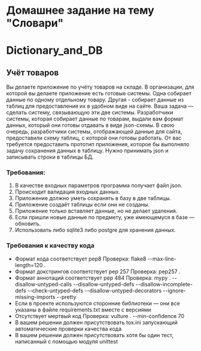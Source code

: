 # Домашнее задание на тему "Словари"
# Dictionary_and_DB

## Учёт товаров
Вы делаете приложение по учёту товаров на складе.
В организации, для которой вы делаете приложение есть готовые системы. Одна собирает данные по одному отдельному товару. Другая - собирает данные из таблиц для предоставления их в удобном виде на сайте.
Ваша задача — сделать систему, связывающую эти две системы.
Разработчики системы, которая собирает данные по товарам, выдали вам формат данных, который они готовы отдавать в виде json-схемы.
В свою очередь, разработчики системы, отображающей данные для сайта, предоставили схему таблиц, с которой они готовы работать.
От вас требуется предоставить прототип приложения, которое бы выполняло задачу сохранения данных в таблицу.
Нужно принимать json и записывать строки в таблицы БД.

### Требования:
1.	В качестве входных параметров программа получает файл json.
2.	Происходит валидация входных данных.
3.	Приложение должно уметь сохранять в базу в две таблицы.
4.	Приложение создаёт таблицы если они не созданы.
5.	Приложение только вставляет данные, но не делает удаления.
6.	Если пришли новые данные по предмету, уже имеющемуся в базе — обновить.
7.	Использовать либо sqlite3 либо postgre для хранения данных.

### Требования к качеству кода
- Формат кода соответствует pep8
Проверка: flake8 --max-line-length=120 .
- Формат докстрингов соответствует pep 257
Проверка: pep257 . 
- Формат аннотаций соответствует pep 484
Проверка: mypy . --disallow-untyped-calls --disallow-untyped-defs --disallow-incomplete-defs --check-untyped-defs  --disallow-untyped-decorators --ignore-missing-imports --pretty
- Если в проекте используются сторонние библиотеки — они все указаны в файле requirements.txt вместе с версиями
- Отсутствует мертвый код
Проверка:  vulture . --min-confidence 70
- В вашем решении должен присутствовать tox.ini запускающий автоматические проверки качества кода
- В вашем решении должен присутствовать хотя бы один тест, написанный с помощью модуля unittest
